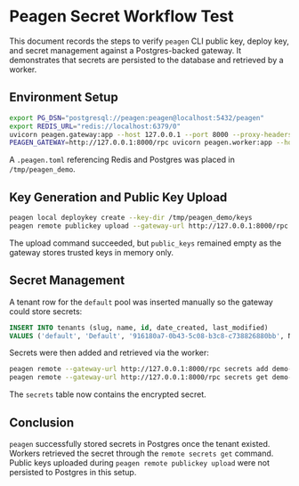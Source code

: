 # Peagen Secret Workflow Test

This document records the steps to verify `peagen` CLI public key, deploy key, and secret management against a Postgres-backed gateway. It demonstrates that secrets are persisted to the database and retrieved by a worker.

## Environment Setup

```bash
export PG_DSN="postgresql://peagen:peagen@localhost:5432/peagen"
export REDIS_URL="redis://localhost:6379/0"
uvicorn peagen.gateway:app --host 127.0.0.1 --port 8000 --proxy-headers --forwarded-allow-ips="*" &
PEAGEN_GATEWAY=http://127.0.0.1:8000/rpc uvicorn peagen.worker:app --host 127.0.0.1 --port 8001 &
```

A `.peagen.toml` referencing Redis and Postgres was placed in `/tmp/peagen_demo`.

## Key Generation and Public Key Upload

```bash
peagen local deploykey create --key-dir /tmp/peagen_demo/keys
peagen remote publickey upload --gateway-url http://127.0.0.1:8000/rpc --key-dir /tmp/peagen_demo/keys
```

The upload command succeeded, but `public_keys` remained empty as the gateway stores trusted keys in memory only.

## Secret Management

A tenant row for the `default` pool was inserted manually so the gateway could store secrets:

```sql
INSERT INTO tenants (slug, name, id, date_created, last_modified)
VALUES ('default', 'Default', '916180a7-0b43-5c08-b3c8-c738826880bb', NOW(), NOW());
```

Secrets were then added and retrieved via the worker:

```bash
peagen remote --gateway-url http://127.0.0.1:8000/rpc secrets add demo-secret secret_value --pool default
peagen remote --gateway-url http://127.0.0.1:8000/rpc secrets get demo-secret --pool default
```

The `secrets` table now contains the encrypted secret.

## Conclusion

`peagen` successfully stored secrets in Postgres once the tenant existed. Workers retrieved the secret through the `remote secrets get` command. Public keys uploaded during `peagen remote publickey upload` were not persisted to Postgres in this setup.
